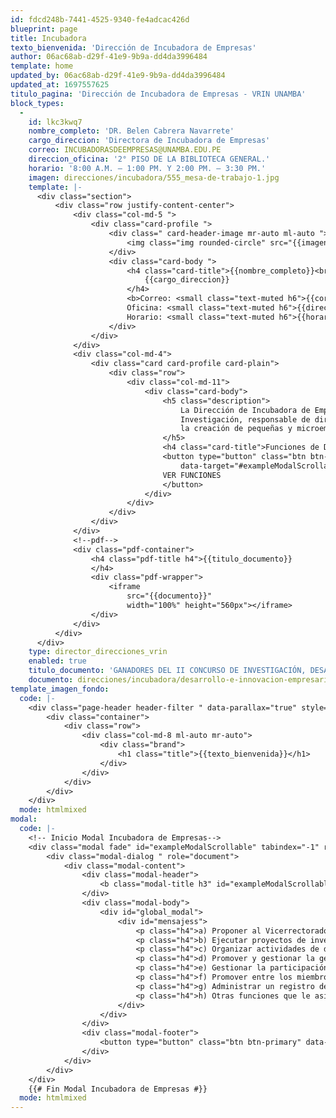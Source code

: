 ```yaml
---
id: fdcd248b-7441-4525-9340-fe4adcac426d
blueprint: page
title: Incubadora
texto_bienvenida: 'Dirección de Incubadora de Empresas'
author: 06ac68ab-d29f-41e9-9b9a-dd4da3996484
template: home
updated_by: 06ac68ab-d29f-41e9-9b9a-dd4da3996484
updated_at: 1697557625
titulo_pagina: 'Dirección de Incubadora de Empresas - VRIN UNAMBA'
block_types:
  -
    id: lkc3kwq7
    nombre_completo: 'DR. Belen Cabrera Navarrete'
    cargo_direccion: 'Directora de Incubadora de Empresas'
    correo: INCUBADORASDEEMPRESAS@UNAMBA.EDU.PE
    direccion_oficina: '2° PISO DE LA BIBLIOTECA GENERAL.'
    horario: '8:00 A.M. – 1:00 PM. Y 2:00 PM. – 3:30 PM.'
    imagen: direcciones/incubadora/555_mesa-de-trabajo-1.jpg
    template: |-
      <div class="section">
          <div class="row justify-content-center">
              <div class="col-md-5 ">
                  <div class="card-profile ">
                      <div class=" card-header-image mr-auto ml-auto ">
                          <img class="img rounded-circle" src="{{imagen}}">
                      </div>
                      <div class="card-body ">
                          <h4 class="card-title">{{nombre_completo}}<br>
                              {{cargo_direccion}}
                          </h4>
                          <b>Correo: <small class="text-muted h6">{{correo}}</small> <br>
                          Oficina: <small class="text-muted h6">{{direccion_oficina}}</small><br>
                          Horario: <small class="text-muted h6">{{horario}}</small></b>
                      </div>
                  </div>
              </div>
              <div class="col-md-4">
                  <div class="card card-profile card-plain">
                      <div class="row">
                          <div class="col-md-11">
                              <div class="card-body">
                                  <h5 class="description">
                                      La Dirección de Incubadora de Empresas es el órgano de línea dependiente del Vicerrectorado de
                                      Investigación, responsable de dirigir, coordinar y promover la iniciativa de los estudiantes para
                                      la creación de pequeñas y microempresas de propiedad de los estudiantes.
                                  </h5>
                                  <h4 class="card-title">Funciones de Dirección de Incubadora de Empresas.</h4>
                                  <button type="button" class="btn btn-primary" data-toggle="modal"
                                      data-target="#exampleModalScrollable">
                                  VER FUNCIONES
                                  </button>
                              </div>
                          </div>
                      </div>
                  </div>
              </div>
              <!--pdf-->
              <div class="pdf-container">
                  <h4 class="pdf-title h4">{{titulo_documento}}
                  </h4>
                  <div class="pdf-wrapper">
                      <iframe
                          src="{{documento}}"
                          width="100%" height="560px"></iframe>
                  </div>
              </div>
          </div>
      </div>
    type: director_direcciones_vrin
    enabled: true
    titulo_documento: 'GANADORES DEL II CONCURSO DE INVESTIGACIÓN, DESARROLLO E INNOVACIÓN EMPRESARIAL 2022.'
    documento: direcciones/incubadora/desarrollo-e-innovacion-empresarial-2022-1.pdf
template_imagen_fondo:
  code: |-
    <div class="page-header header-filter " data-parallax="true" style="background-image: url('./assets/direcciones/incubadora/incubadora.jpg');">
        <div class="container">
            <div class="row">
                <div class="col-md-8 ml-auto mr-auto">
                    <div class="brand">
                        <h1 class="title">{{texto_bienvenida}}</h1>
                    </div>
                </div>
            </div>
        </div>
    </div>
  mode: htmlmixed
modal:
  code: |-
    <!-- Inicio Modal Incubadora de Empresas-->
    <div class="modal fade" id="exampleModalScrollable" tabindex="-1" role="dialog" aria-labelledby="exampleModalScrollableTitle" aria-hidden="true">
        <div class="modal-dialog " role="document">
            <div class="modal-content">
                <div class="modal-header">
                    <b class="modal-title h3" id="exampleModalScrollableTitle">Funciones de Dirección de Incubadora de Empresas</b>
                </div>
                <div class="modal-body">
                    <div id="global_modal">
                        <div id="mensajess">
                            <p class="h4">a) Proponer al Vicerrectorado de Investigación las políticas, reglamentos y/o normas de funcionamiento de los Institutos de Investigación.</p>
                            <p class="h4">b) Ejecutar proyectos de investigación en base a las líneas establecidas por el Vicerrectorado de Investigación.</p>
                            <p class="h4">c) Organizar actividades de difusión del conocimiento y los resultados de las investigaciones.</p>
                            <p class="h4">d) Promover y gestionar la generación de conocimientos.</p>
                            <p class="h4">e) Gestionar la participación en fondos de investigación.</p>
                            <p class="h4">f) Promover entre los miembros de la comunidad universitaria el desarrollo de trabajos de investigación para ser publicados.</p>
                            <p class="h4">g) Administrar un registro de las publicaciones oficiales realizadas por la universidad.</p>
                            <p class="h4">h) Otras funciones que le asigne el Vicerrectorado de Investigación.</p>
                        </div>
                    </div>
                </div>
                <div class="modal-footer">
                    <button type="button" class="btn btn-primary" data-dismiss="modal">Cerrar</button>
                </div>
            </div>
        </div>
    </div>
    {{# Fin Modal Incubadora de Empresas #}}
  mode: htmlmixed
---
```

